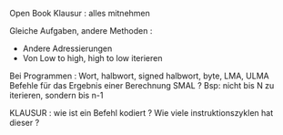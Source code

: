 
Open Book Klausur : alles mitnehmen 

Gleiche Aufgaben, andere Methoden : 
- Andere Adressierungen 
- Von Low to high, high to low iterieren 

Bei Programmen : Wort, halbwort, signed halbwort, byte,
LMA, ULMA Befehle für das Ergebnis einer Berechnung 
SMAL ? 
Bsp: nicht bis N zu iterieren, sondern bis n-1 

KLAUSUR : wie ist ein Befehl kodiert ? 
	Wie viele instruktionszyklen hat dieser ? 